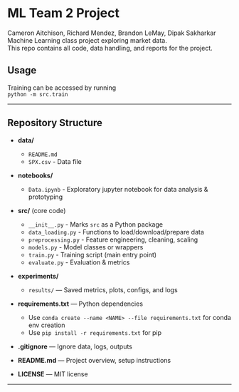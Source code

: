 # ML Team 2 Project
Cameron Aitchison, Richard Mendez, Brandon LeMay, Dipak Sakharkar  
Machine Learning class project exploring market data.   
This repo contains all code, data handling, and reports for the project.

## Usage

Training can be accessed by running   
`python -m src.train`

---

## Repository Structure

- **data/**  
  - `README.md`
  - `SPX.csv` - Data file

- **notebooks/**  
  - `Data.ipynb` - Exploratory jupyter notebook for data analysis & prototyping

- **src/** (core code)  
  - `__init__.py` - Marks `src` as a Python package  
  - `data_loading.py` - Functions to load/download/prepare data  
  - `preprocessing.py` - Feature engineering, cleaning, scaling  
  - `models.py` - Model classes or wrappers  
  - `train.py` - Training script (main entry point)  
  - `evaluate.py` - Evaluation & metrics  

- **experiments/**  
  - `results/` — Saved metrics, plots, configs, and logs

- **requirements.txt** — Python dependencies
  - Use `conda create --name <NAME> --file requirements.txt` for conda env creation
  - Use `pip install -r requirements.txt` for pip 
- **.gitignore** — Ignore data, logs, outputs  
- **README.md** — Project overview, setup instructions  
- **LICENSE** — MIT license

---

